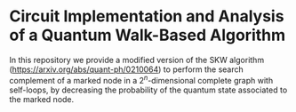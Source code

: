 # Circuit Implementation and Analysis of a Quantum Walk-Based Algorithm
In this repository we provide a modified version of the SKW algorithm (https://arxiv.org/abs/quant-ph/0210064) to perform the search complement of a marked node in a $2^n$-dimensional complete graph with self-loops, by decreasing the probability of the quantum state associated to the marked node.
